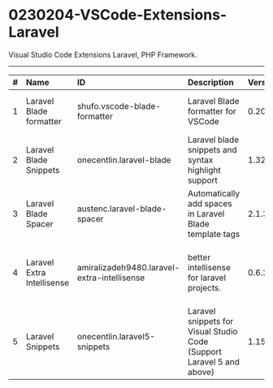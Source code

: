 # 0230204-VSCode-Extensions-Laravel
Visual Studio Code Extensions Laravel, PHP Framework.

---

|   #   | Name                       | ID                                          | Description                                                           | Version | Publisher          | VS Marketplace Link                                                                                                                                                                                |
| :---: | :------------------------- | :------------------------------------------ | :-------------------------------------------------------------------- | :------ | :----------------- | :------------------------------------------------------------------------------------------------------------------------------------------------------------------------------------------------- |
|   1   | Laravel Blade formatter    | shufo.vscode-blade-formatter                | Laravel Blade formatter for VSCode                                    | 0.20.8  | Shuhei Hayashibara | [https://marketplace.visualstudio.com/items?itemName=shufo.vscode-blade-formatter](https://marketplace.visualstudio.com/items?itemName=shufo.vscode-blade-formatter)                               |
|   2   | Laravel Blade Snippets     | onecentlin.laravel-blade                    | Laravel blade snippets and syntax highlight support                   | 1.32.0  | Winnie Lin         | [https://marketplace.visualstudio.com/items?itemName=onecentlin.laravel-blade](https://marketplace.visualstudio.com/items?itemName=onecentlin.laravel-blade)                                       |
|   3   | Laravel Blade Spacer       | austenc.laravel-blade-spacer                | Automatically add spaces in Laravel Blade template tags               | 2.1.3   | Austen Cameron     | [https://marketplace.visualstudio.com/items?itemName=austenc.laravel-blade-spacer](https://marketplace.visualstudio.com/items?itemName=austenc.laravel-blade-spacer)                               |
|   4   | Laravel Extra Intellisense | amiralizadeh9480.laravel-extra-intellisense | better intellisense for laravel projects.                             | 0.6.2   | amir               | [https://marketplace.visualstudio.com/items?itemName=amiralizadeh9480.laravel-extra-intellisense](https://marketplace.visualstudio.com/items?itemName=amiralizadeh9480.laravel-extra-intellisense) |
|   5   | Laravel Snippets           | onecentlin.laravel5-snippets                | Laravel snippets for Visual Studio Code (Support Laravel 5 and above) | 1.15.0  | Winnie Lin         | [https://marketplace.visualstudio.com/items?itemName=onecentlin.laravel5-snippets](https://marketplace.visualstudio.com/items?itemName=onecentlin.laravel5-snippets)                               |
